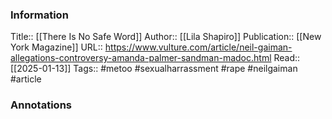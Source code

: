 
### Information
Title:: [[There Is No Safe Word]]
Author:: [[Lila Shapiro]]
Publication:: [[New York Magazine]]
URL:: https://www.vulture.com/article/neil-gaiman-allegations-controversy-amanda-palmer-sandman-madoc.html
Read:: [[2025-01-13]]
Tags:: #metoo #sexualharrassment #rape #neilgaiman
#article

### Annotations
